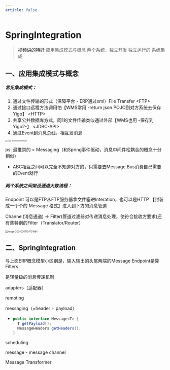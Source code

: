 ```yaml
---
article: false
---
```

# SpringIntegration

> [视频讲的特好](https://www.bilibili.com/video/BV1Ak4y1k7B6/?spm_id_from=333.337.search-card.all.click&vd_source=0f3bf62c50d57c4a7d85b89b4d2633e0)
> 应用集成模式与概念
> 两个系统，独立开发 独立运行的   系统集成

## 一、应用集成模式与概念

##### 常见集成模式：

1. 通过文件传输的形式（保障平台 - ERP通过xml）File Transfer                \<FTP>
2. 通过接口远程方法调用怕【WMS常用 -return json POJO到对方系统去保存Yigo】          \<HTTP>
3. 共享公共数据库方式，同1的文件传输类似通过外部【WMS也用 -保存到Yigo2-】      \<JDBC-API>
4. 通过Event到消息总线，相互发消息

<img src="http://pub-83c20763effa4ac69b4d6a9e22c9936e.r2.dev/img/image-20240307102045296.png" alt="image-20240307102045296" style="zoom: 33%;" />



ps: 最推崇的 = Messaging（和Spring事件驱动，消息中间件松耦合的概念十分相似）

* ABC相互之间可以完全不知道对方的，只需要去Message Bus消费自己需要的Event就行





##### 两个系统之间架设通道大致流程：

Endpoint 可以是FTP从FTP服务器拿文件塞进Interation，也可以是HTTP   【封装成一个个的 Message 格式】进入到下方的消息管道

Channel(消息通道) -> Filter(管道过滤器对传递消息处理，使符合接收方要求)还有些特别的Filter（Translator/Router）

<img src="http://pub-83c20763effa4ac69b4d6a9e22c9936e.r2.dev/img/image-20240307104731864.png" alt="image-20240307104731864" style="zoom: 50%;" />







## 二、SpringIntegration 

与上面ERP概念模型小区别是，输入输出的头尾两端的Message Endpoint是算Filters





是轻量级的消息传递机制

adapters（适配器）

remoting

messaging（=header + payload）

* ```java
  public interface Message<T> {
  	T getPayload();
  	MessageHeaders getHeaders();
  }
  ```

scheduling





message - message channel

Message Transformer